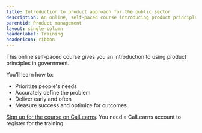 ```yaml
---
title: Introduction to product approach for the public sector
description: An online, self-paced course introducing product principles for State of California staff
parentid: Product management
layout: single-column
headerlabel: Training
headericon: ribbon
---
```

<p class="text-lead">This online self-paced course gives you an introduction to using product principles in government.</p>

You’ll learn how to:

* Prioritize people's needs
* Accurately define the problem
* Deliver early and often
* Measure success and optimize for outcomes 

[Sign up for the course on CalLearns](https://calhr.geniussis.com/Registration1.aspx?AID=4823). You need a CalLearns account to register for the training.

